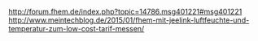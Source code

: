 http://forum.fhem.de/index.php?topic=14786.msg401221#msg401221
http://www.meintechblog.de/2015/01/fhem-mit-jeelink-luftfeuchte-und-temperatur-zum-low-cost-tarif-messen/
